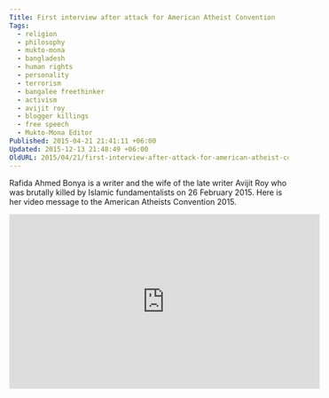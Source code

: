 ```yaml
---
Title: First interview after attack for American Atheist Convention
Tags:
  - religion
  - philosophy
  - mukto-mona
  - bangladesh
  - human rights
  - personality
  - terrorism
  - bangalee freethinker
  - activism
  - avijit roy
  - blogger killings
  - free speech
  - Mukto-Mona Editor
Published: 2015-04-21 21:41:11 +06:00
Updated: 2015-12-13 21:48:49 +06:00
OldURL: 2015/04/21/first-interview-after-attack-for-american-atheist-convention/
---
```



Rafida Ahmed Bonya is a writer and the wife of the late writer Avijit Roy who was brutally killed by Islamic fundamentalists on 26 February 2015. Here is her video message to the American Atheists Convention 2015.

<iframe width="560" height="315" src="https://www.youtube.com/embed/taqd6w4lAHw" frameborder="0" allowfullscreen></iframe>


